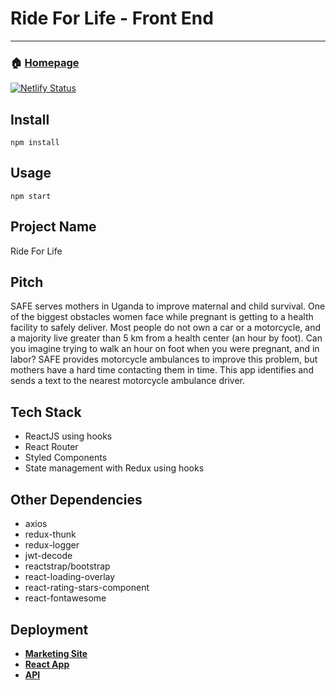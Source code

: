 # Ride For Life - Front End
***
### 🏠 [Homepage](https://rfl.netlify.com/)
[![Netlify Status](https://api.netlify.com/api/v1/badges/2937dd01-8644-41c5-9448-8f5904fdcafc/deploy-status)](https://rfl.netlify.com)
## Install
`npm install`
## Usage
`npm start`

## Project Name
Ride For Life

## Pitch
SAFE serves mothers in Uganda to improve maternal and child survival. One of the biggest obstacles women face while pregnant is getting to a health facility to safely deliver. Most people do not own a car or a motorcycle, and a majority live greater than 5 km from a health center (an hour by foot). Can you imagine trying to walk an hour on foot when you were pregnant, and in labor? SAFE provides motorcycle ambulances to improve this problem, but mothers have a hard time contacting them in time. This app identifies and sends a text to the nearest motorcycle ambulance driver.

## Tech Stack
- ReactJS using hooks
- React Router
- Styled Components
- State management with Redux using hooks

## Other Dependencies
- axios
- redux-thunk
- redux-logger
- jwt-decode
- reactstrap/bootstrap
- react-loading-overlay
- react-rating-stars-component
- react-fontawesome

## Deployment
- [**Marketing Site**](https://saferidefl.netlify.com/)
- [**React App**](https://rfl.netlify.com/)
- [**API**](https://rideforlife-backend.herokuapp.com/)